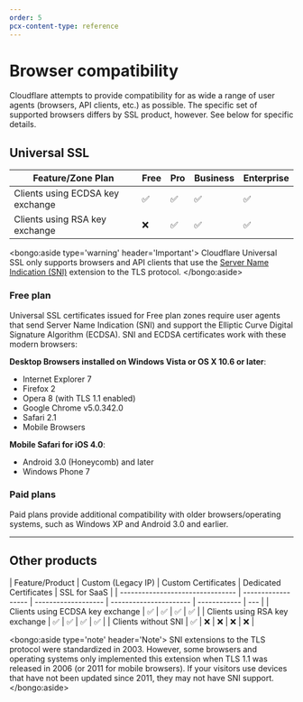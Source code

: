 ```yaml
---
order: 5
pcx-content-type: reference
---
```


# Browser compatibility

Cloudflare attempts to provide compatibility for as wide a range of user agents (browsers, API clients, etc.) as possible. The specific set of supported browsers differs by SSL product, however. See below for specific details.

## Universal SSL

| Feature/Zone Plan                | Free | Pro | Business | Enterprise |
| -------------------------------- | ---- | --- | -------- | ---------- |
| Clients using ECDSA key exchange | ✅   | ✅  | ✅       | ✅         |
| Clients using RSA key exchange   | ❌   | ✅  | ✅       | ✅         |

<bongo:aside type='warning' header='Important'>
Cloudflare Universal SSL only supports browsers and API clients that use the [Server Name Indication (SNI)](https://www.cloudflare.com/learning/ssl/what-is-sni/) extension to the TLS protocol.
</bongo:aside>

### Free plan

Universal SSL certificates issued for Free plan zones require user agents that send Server Name Indication (SNI) and support the Elliptic Curve Digital Signature Algorithm (ECDSA). SNI and ECDSA certificates work with these modern browsers:

**Desktop Browsers installed on Windows Vista or OS X 10.6 or later**:

- Internet Explorer 7
- Firefox 2
- Opera 8 (with TLS 1.1 enabled)
- Google Chrome v5.0.342.0
- Safari 2.1
- Mobile Browsers

**Mobile Safari for iOS 4.0**:

- Android 3.0 (Honeycomb) and later
- Windows Phone 7

### Paid plans

Paid plans provide additional compatibility with older browsers/operating systems, such as Windows XP and Android 3.0 and earlier.

---

## Other products

| Feature/Product                  | Custom (Legacy IP) | Custom Certificates | Dedicated Certificates | SSL for SaaS |
| -------------------------------- | ------------------ | ------------------- | ---------------------- | ------------ | --- |
| Clients using ECDSA key exchange | ✅                 | ✅                  | ✅                     | ✅           |
| Clients using RSA key exchange   | ✅                 | ✅                  | ✅                     | ✅           |
| Clients without SNI              | ✅                 | ❌                  | ❌                     | ❌           | ❌  |

<bongo:aside type='note' header='Note'>
SNI extensions to the TLS protocol were standardized in 2003. However, some browsers and operating systems only implemented this extension when TLS 1.1 was released in 2006 (or 2011 for mobile browsers). If your visitors use devices that have not been updated since 2011, they may not have SNI support.
</bongo:aside>
